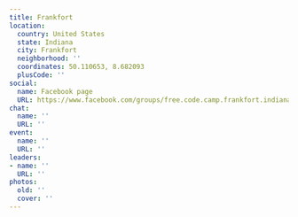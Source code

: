 ```yaml
---
title: Frankfort
location:
  country: United States
  state: Indiana
  city: Frankfort
  neighborhood: ''
  coordinates: 50.110653, 8.682093
  plusCode: ''
social:
  name: Facebook page
  URL: https://www.facebook.com/groups/free.code.camp.frankfort.indiana
chat:
  name: ''
  URL: ''
event:
  name: ''
  URL: ''
leaders:
- name: ''
  URL: ''
photos:
  old: ''
  cover: ''
---
```

